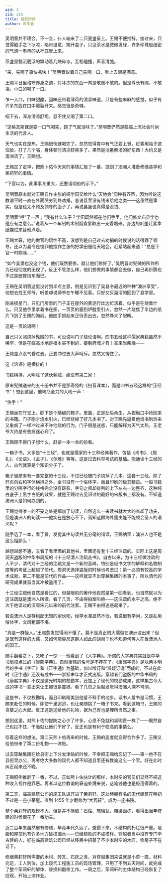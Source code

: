 ```yaml
---
aid: 3
zid: 215
title: 投其所好
author: 吹牛者
---
```


吴明晋并不理会。不一会，仆人端来了二只瓷盏呈上。王赐不便推辞，接过来，只觉得触手之下冰凉，略带湿意，揭开盖子，只见茶水是微微发绿，许多珍珠般细密的气泡一串串的从杯底冒上来。

茶盏里载沉载浮的飘动着几块碎冰。互相碰撞，声音清脆。

“来，先喝了凉快凉快！”吴明晋说着自己先喝一口，看上去很是满意。

王赐平日里格守养身之道，对冰冻的东西一向是敬谢不敏的。但是尊长有赐，不敢拒。小口的喝了一口。

乍一入口，口味甜酸，回味还带着薄荷的清香味道，只是有些麻麻的感觉，似乎有许多东西在口中爆裂开来。感觉很是奇特。

咽下去，浑身清凉舒坦，忍不住又喝了第二口。

“这格瓦斯就是要一口气喝完，跑了气就没味了。”吴明晋俨然是临高上流社会时尚生活的代言人。

天气也实在是热，王赐很快就喝完了。忽然觉得胃中有气正要上冒，赶紧用袖子遮住脸，打了几个嗝，身体顿时清凉舒爽多了。果然是消暑解渴的好东西！大约又是澳洲货了。王赐想。

王赐定了定神，把熊卜佑今天来的事情汇报了一番，提到了澳洲人准备修缮县学和茉莉轩的事情。

“下官以为，此事事关重大，还要请明府的示下。”

吴明晋原本就对王赐自作主张的把学田交给什么“天地会”佃种有芥蒂，因为听说这教谕平时一直在外面哭穷到处劝捐，总说县里没有钱米给他之类——这虽然是事实，但是也太不顾及领导的面子了。再说县里也真得是没钱、

吴明晋“哼”了一声；“我有什么法子？学田既然都在他们手里，他们修文庙县学也是应有之意么。”说着从一个车制的木制烟盒里取出一支香烟来。身边的听差赶紧拿纸媒过来替他点着。

王赐大窘，他的做官的悟性不高，没想到是自己过去劝捐的时候说的话得罪了领导，还以为县令是怪罪他擅作主张的把学田佃给天地会，赶紧站起来道：“总是下官一时糊涂……”

“如今县里也没这个钱，他们既然要修，就让他们修好了。”吴明晋对髡贼的所作所为已经彻底的无视了，反正不管怎么样，他们想做的事情都会去做，自己再折腾也不过是螳臂挡车而已。

王赐在吴明晋这里没讨到半点主意，倒是见识到了吴县令最近的种种“澳洲享受”，他想去找王师爷，听差却说师爷在午睡不见客。只好又灰溜溜的回到了县学里。

刚进棂星门，只见门房里的门子正在屋外的黄泥行灶边忙活着，似乎是在烧煮什么。只见他手里拿着书在撕，一页页的塞到炉膛里引火。忽然一片烧焦了半边的纸片飞到了王赐的胸前。他随手抓起来正待丢出去，忽然睁大了眼睛。

这是一页论语啊！

自己只关照烧掉髡贼的书，可没说叫门子烧论语啊。四书五经这种儒家典籍虽然不稀罕，但是在临高本地是根本买不到的，要到府城才有！拿来当柴烧——

王赐差点没气昏过去。正要冲过去大声呵斥。忽然又愣住了。

这《论语》是横排的！

书籍横排，大明除了这伙髡贼，绝没有第二家！

原来髡贼送来的五十册书并不是那奇怪的《扫盲课本》，而是四书五经这样的“正经书”！想到这里，他竭尽全力的大吼一声：

“住手！”

王赐坐在厅堂上，脚下是个藤编的箱子。里面，正是劫后余生，从祝融口中抢回来的书籍。门子刚才烧水引火，已经烧掉了好几本书了。对王赐先逼着他烧书到后来又象疯了一样冲过来不许他烧的行为，门子很是迷惑，只能解释为天气太热，王老爷大约是有些痰迷心窍了。

王赐顾不得门子想什么，赶紧一本一本的捡看。

一箱子书，大多是“十三经”，也就是儒家的十三种经典著作，包括《尚书》、《周礼》、《论语》、《孟子》、《尔雅》等等。这是过去科举考试的基础。能通读十三经的人，古代就算是个知识分子了。

箱子里原来有一套完整的十三经，不过已经被门子烧掉了几本、这套十三经，除了开页向右和字体横排之外，全书没有一个俗体字，而且印刷的极其精良。一般书籍里的分隔字行的线格完全没有踪影，字句之间却排列的上下左右一边整齐，这种纯白底子上黑字白纸的效果，就是王赐过去见识过的最好的宋版书上都没有。不知道澳洲人是如何办到的。

王赐觉得唯一的不妥之处是都加了句读，自然这么一来读书就大大的省却了功夫，但是澳洲人的句读——他实在是放心不下，焉知这群海外蛮夷能不能领会圣人的语义呢？

随手选了一本，看了看，发觉其中句读并无分毫的错误，王赐纳罕：澳洲人也不是这么粗鄙么！

越想越想不通，又看了看里面的其他书，里面还有套十三经注疏的。实际上这是周洞天盗版的中华书局版的《十三经清人注疏丛书》。自古以来，为十三经做注疏的人不少，清代对十三经的注疏又是一个新的高峰，特别是经书文字的解释和名物制度等的考证上超越了前代。周洞天选择盗版的时候也考虑过：第一必须有较高的学术成就，第二不能是前代的作品——这样就显不出穿越集团的本事了，所以清代的研究成果就首当其冲被盗用了。

十三经注疏他自然是看过的，但是眼前的著作他自然是第一回看到。也自然就以为这注疏就是澳洲人所做。看了几页，不由得拍案叫绝——这注疏的水平之高，绝不次于他读过的汉唐宋元以来的前代注家。王赐不由得迷惑起来了。

若说澳洲人是群粗鄙无知的家伙吧，经学水准显然不低，若说很有学问，又是乱用俗体字，文风粗鄙不堪。

“真是一群怪人。”王赐愈发觉得闹不懂了。莫不是真正的大儒留在澳洲没出来？但是既有这样的大儒，又如何能容忍这群人如此的胡闹？也不知道何等人在当澳洲人的国王。

随手翻看之下，又吃了一惊——他看到了《大字典》。所谓的大字典其实就是中华书局校点过的《康熙字典》。自然康熙的名号是不存在了。《康熙字典》是以两本明代的字书《字汇》和《正字通》为基础，加以增订和“辨疑订讹”而成的。不过在此时《正字通》还没有成书——崇祯末年才正式出版。穿越者们盗版的中华书局的《康熙字典》不仅是道光时期的校勘本，还加上了现代的校勘成果，这样集古今大成的字书一拿出来让王赐很是震撼。看了几页之后越发觉得澳洲人深不可测。

这些书，不仅校勘精，而且印刷精美到他爱不释手的地步。读书人爱书是习惯，王赐来赴任的时候，即使千里迢迢，也让亲随挑了一箱子书来。看到这箱书，王赐的贪婪之心大起。反正这是送给他的礼物，据为己有也是理所当然之事。

想到这里，对熊卜佑的提防之心少了许多。心思不免就和吴明晋一样了——既然自己也拦不住，干脆就让他们干好了，反正也是有利于临高的事情么。

存着这样的想法，第二天熊卜佑再来的时候，王赐的态度就变得合作多了。王赐又给他带来了第二份礼物——津贴。

过去穿越集团在给县衙上下分发津贴的时候，不幸把王赐给忘记了——第一他不在县衙里办公，再者绝大多数的现代人都不知道县里还有教谕这么一个官。好在此时纠正起来还不晚。

王赐照例推辞了一番，不过，正如熊卜佑估计的那样，本时空的官员们显然不把这种收入视作是罪恶。再者以这位教谕的窘迫处境来说，这笔钱他也是极用得着的。

第二天，临高建筑公司的施工队进开进了茉莉轩。这处赫赫有名的宋代建筑在明初不过是一座小茅屋。直到 1455 年才翻修为“大瓦轩”，成为一座书院。

整个茉莉轩的规模不大，但是并不简陋：石柱、琉璃瓦，雕梁画栋，看得出当年修建的时候很花了一番功夫。

近二百年来虽然屡有修缮，毕竟年代久远了。查勘下来，木结构的朽烂很严重。墙面和屋顶也有许多地方破损漏水——已经颓败的不成模样。穿越者当中没有专门学古建的人，好在临高建筑公司已经从移民中招募了不少本时空的木匠，修房子不在话下。

修缮茉莉轩所需要的木材、砖瓦、石灰之类，对穿越集团来说就是小菜一碟。材料充足，工人到位，加上现代工程施工员的现场管理，只用了不到五天时间，就完成了整个茉莉轩的解体、替换和翻修工作。一周之后，茉莉轩的主体结构已经恢复了旧观，开始上漆作业。
